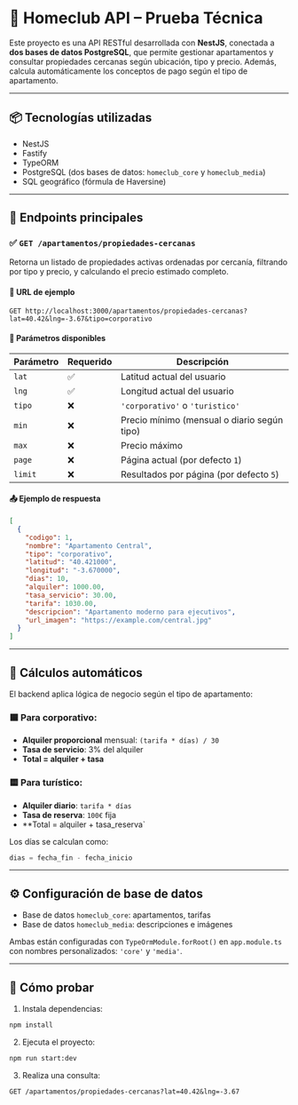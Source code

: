 # 🏡 Homeclub API – Prueba Técnica

Este proyecto es una API RESTful desarrollada con **NestJS**, conectada a **dos bases de datos PostgreSQL**, que permite gestionar apartamentos y consultar propiedades cercanas según ubicación, tipo y precio. Además, calcula automáticamente los conceptos de pago según el tipo de apartamento.

---

## 📦 Tecnologías utilizadas

- NestJS
- Fastify
- TypeORM
- PostgreSQL (dos bases de datos: `homeclub_core` y `homeclub_media`)
- SQL geográfico (fórmula de Haversine)

---

## 🚀 Endpoints principales

### ✅ `GET /apartamentos/propiedades-cercanas`

Retorna un listado de propiedades activas ordenadas por cercanía, filtrando por tipo y precio, y calculando el precio estimado completo.

#### 🔗 URL de ejemplo

```
GET http://localhost:3000/apartamentos/propiedades-cercanas?lat=40.42&lng=-3.67&tipo=corporativo
```

#### 📌 Parámetros disponibles

| Parámetro  | Requerido | Descripción                                  |
|------------|-----------|----------------------------------------------|
| `lat`      | ✅         | Latitud actual del usuario                   |
| `lng`      | ✅         | Longitud actual del usuario                  |
| `tipo`     | ❌         | `'corporativo'` o `'turistico'`             |
| `min`      | ❌         | Precio mínimo (mensual o diario según tipo) |
| `max`      | ❌         | Precio máximo                                |
| `page`     | ❌         | Página actual (por defecto `1`)             |
| `limit`    | ❌         | Resultados por página (por defecto `5`)     |

#### 📤 Ejemplo de respuesta

```json
[
  {
    "codigo": 1,
    "nombre": "Apartamento Central",
    "tipo": "corporativo",
    "latitud": "40.421000",
    "longitud": "-3.670000",
    "dias": 10,
    "alquiler": 1000.00,
    "tasa_servicio": 30.00,
    "tarifa": 1030.00,
    "descripcion": "Apartamento moderno para ejecutivos",
    "url_imagen": "https://example.com/central.jpg"
  }
]
```

---

## 🧮 Cálculos automáticos

El backend aplica lógica de negocio según el tipo de apartamento:

### 🟦 Para **corporativo**:
- **Alquiler proporcional** mensual: `(tarifa * días) / 30`
- **Tasa de servicio**: 3% del alquiler
- **Total = alquiler + tasa**

### 🟨 Para **turístico**:
- **Alquiler diario**: `tarifa * días`
- **Tasa de reserva**: `100€` fija
- **Total = alquiler + tasa_reserva`

Los días se calculan como:  
```ts
dias = fecha_fin - fecha_inicio
```

---

## ⚙️ Configuración de base de datos

- Base de datos `homeclub_core`: apartamentos, tarifas
- Base de datos `homeclub_media`: descripciones e imágenes

Ambas están configuradas con `TypeOrmModule.forRoot()` en `app.module.ts` con nombres personalizados: `'core'` y `'media'`.

---

## 🧪 Cómo probar

1. Instala dependencias:

```bash
npm install
```

2. Ejecuta el proyecto:

```bash
npm run start:dev
```

3. Realiza una consulta:

```
GET /apartamentos/propiedades-cercanas?lat=40.42&lng=-3.67
```
